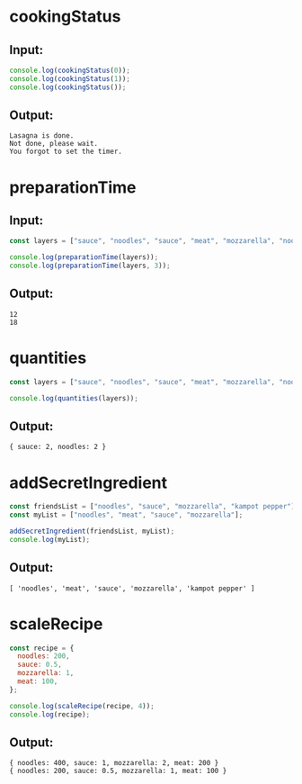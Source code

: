 # cookingStatus

## Input:

```javascript
console.log(cookingStatus(0));
console.log(cookingStatus(1));
console.log(cookingStatus());
```

## Output:

```shell
Lasagna is done.
Not done, please wait.
You forgot to set the timer.
```

# preparationTime

## Input:

```javascript
const layers = ["sauce", "noodles", "sauce", "meat", "mozzarella", "noodles"];

console.log(preparationTime(layers));
console.log(preparationTime(layers, 3));
```

## Output:

```shell
12
18
```

# quantities

```javascript
const layers = ["sauce", "noodles", "sauce", "meat", "mozzarella", "noodles"];

console.log(quantities(layers));
```

## Output:

```shell
{ sauce: 2, noodles: 2 }
```

# addSecretIngredient

```javascript
const friendsList = ["noodles", "sauce", "mozzarella", "kampot pepper"];
const myList = ["noodles", "meat", "sauce", "mozzarella"];

addSecretIngredient(friendsList, myList);
console.log(myList);
```

## Output:

```shell
[ 'noodles', 'meat', 'sauce', 'mozzarella', 'kampot pepper' ]
```

# scaleRecipe

```javascript
const recipe = {
  noodles: 200,
  sauce: 0.5,
  mozzarella: 1,
  meat: 100,
};

console.log(scaleRecipe(recipe, 4));
console.log(recipe);
```

## Output:

```shell
{ noodles: 400, sauce: 1, mozzarella: 2, meat: 200 }
{ noodles: 200, sauce: 0.5, mozzarella: 1, meat: 100 }
```
